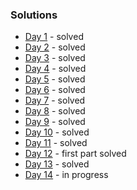### Solutions

* [Day 1](day1/readme.md) - solved
* [Day 2](day2/readme.md) - solved
* [Day 3](day3/readme.md) - solved
* [Day 4](day4/readme.md) - solved
* [Day 5](day5/readme.md) - solved
* [Day 6](day6/readme.md) - solved
* [Day 7](day7/readme.md) - solved
* [Day 8](day8/readme.md) - solved
* [Day 9](day9/readme.md) - solved
* [Day 10](day10/readme.md) - solved
* [Day 11](day11/readme.md) - solved
* [Day 12](day12/readme.md) - first part solved
* [Day 13](day13/readme.md) - solved
* [Day 14](day14/readme.md) - in progress